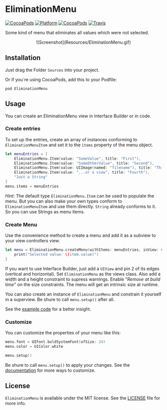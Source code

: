 # EliminationMenu
[![CocoaPods](https://img.shields.io/cocoapods/v/EliminationMenu.svg)](http://cocoadocs.org/docsets/EliminationMenu)
[![Platform](https://img.shields.io/cocoapods/p/EliminationMenu.svg)](http://cocoadocs.org/docsets/EliminationMenu)
[![CocoaPods](https://img.shields.io/cocoapods/l/EliminationMenu.svg)](LICENSE)
[![Travis](https://img.shields.io/travis/r-dent/EliminationMenu.svg)](https://travis-ci.org/r-dent/EliminationMenu)

Some kind of menu that eliminates all values which were not selected.

<p align="center" >
![Screenshot](Resources/EliminationMenu.gif)
<p>

## Installation

Just drag the Folder `Sources` into your project.

Or if you´re using CocoaPods, add this to your Podfile: 

	pod EliminationMenu
	
## Usage

You can create an EliminationMenu view in Interface Builder or in code.
            
### Create entries
    
To set up the entries, create an array of instances conforming to `EliminationMenuItem` and set it to the `items` property of the menu object.

```swift
let menuEntries = [
    EliminationMenu.Item(value: "SomeValue", title: "First"),
    EliminationMenu.Item(value: "SomeOtherValue", title: "Second"),
    EliminationMenu.Item(value: UIImage(named: "filename"), title: "Third"), // You can use values of any kind.
    EliminationMenu.Item(value: "...or a view", title: "Fourth"),
    "Just a String"
]
menu.items = menuEntries
```

*Hint*: The default type `EliminationMenu.Item` can be used to populate the menu. But you can also make your own types conform to `EliminationMenuItem` and use them directly.
`String` already conforms to it. So you can use Strings as menu items.
    
### Create Menu

Use the convenience method to create a menu and add it as a subview to your view controllers view.

```swift
let menu = EliminationMenu.createMenu(withItems: menuEntries, inView: view, aligned: .topRight, margin: CGPoint(x: 0, y: 20)) { (item) in
	print("Selected value: \(item.value)")
}
```

If you want to use Interface Builder, just add a `UIView` and pin 2 of its edges (vertical and horizontal). Set `EliminationMenu` as the views class. Also add a width and a height constraint to supress warnings. Enable "_Remove at build time_" on the size constraints. The menu will get an intrinsic size at runtime.

You can also create an instance of `EliminationMenu` and constrain it yourself in a superview. Be shure to call `menu.setup()` after all.

See the [example code](EliminationMenu/ViewController.swift) for a better insight.
    
### Customize

You can customize the properties of your menu like this:

```swift
menu.font = UIFont.boldSystemFont(ofSize: 24)
menu.color = UIColor.white

menu.setup()
```
    
Be shure to call `menu.setup()` to apply your changes. See the [documentation](http://cocoadocs.org/docsets/EliminationMenu) for more ways to customize.

## License

`EliminationMenu` is available under the MIT license. See the [LICENSE](LICENSE) file for more info.